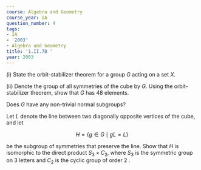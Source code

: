 ```yaml
---
course: Algebra and Geometry
course_year: IA
question_number: 4
tags:
- IA
- '2003'
- Algebra and Geometry
title: '1.II.7B '
year: 2003
---
```



(i) State the orbit-stabilizer theorem for a group $G$ acting on a set $X$.

(ii) Denote the group of all symmetries of the cube by $G$. Using the orbit-stabilizer theorem, show that $G$ has 48 elements.

Does $G$ have any non-trivial normal subgroups?

Let $L$ denote the line between two diagonally opposite vertices of the cube, and let

$$H=\{g \in G \mid g L=L\}$$

be the subgroup of symmetries that preserve the line. Show that $H$ is isomorphic to the direct product $S_{3} \times C_{2}$, where $S_{3}$ is the symmetric group on 3 letters and $C_{2}$ is the cyclic group of order 2 .